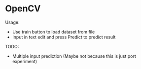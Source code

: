 # OpenCV

Usage:

- Use train button to load dataset from file
- Input in text edit and press Predict to predict result

TODO:
- Multiple input prediction (Maybe not because this is just port experiment)
